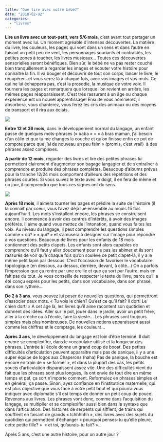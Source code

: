 ```yaml
---
title: "Que lire avec votre bébé?"
date: "2018-02-02"
categories: 
  - "livres"
---
```


**Lire un livre avec un tout-petit, vers 5/6 mois**, c’est avant tout partager un moment avec lui. Un moment agréable d’intenses découvertes. La matière du livre, les couleurs, les pages qui vont dans un sens et dans l’autre en faisant un petit peu de vent, les personnages souriants et contrastés, les petites zones à toucher, les livres musicaux… Toutes ces découvertes sensorielles seront bénéfiques. Bien sûr, le bébé ne va pas rester couché bien tranquillement à regarder les images et écouter votre histoire pour connaître la fin. Il va bouger et découvrir de tout son corps, lancer le livre, le récupérer…et vous serez là à chaque fois, avec vos images et vos mots. Ce qui ne lui échappera pas, c’est la prosodie, la musique de votre voix. Il tournera les pages et remarquera que lorsque l’on revient en arrière, les mêmes pages réapparaissent. C’est très rassurant à un âge ou chaque expérience est un nouvel apprentissage! Ensuite vous nommerez, il absorbera, vous chanterez, vous ferez les cris des animaux ou des moyens de transport et il rira aux éclats.

![](/images/child-3045363_640-300x200.jpg)

**Entre 12 et 36 mois**, dans le développement normal du langage, un enfant passe de quelques mots-phrases (« baba » = « à bras maman, j’ai besoin d’un câlin et que tu me changes la couche et qu’on finisse enfin ce pot de compote parce que j’ai de nouveau un peu faim » (promis, c’est vrai!)  à des phrases assez complexes.

**A partir de 12 mois**, regarder des livres et lire des petites phrases lui permettent clairement d’augmenter son bagage langagier et de s’entraîner à comprendre et produire des phrases complètes. Beaucoup d’albums prévus pour la tranche 12/24 mois comportent d’ailleurs des répétitions et des phrases courtes. Si vous suivez le texte avec le doigt, il en fera de même et un jour, il comprendra que tous ces signes ont du sens.

![](/images/baby-2598005_640-300x200.jpg)

**Après 18 mois**, il aimera tourner les pages et prédire la suite de l’histoire (il la connaît par coeur, vous l’avez déjà lue ensemble au moins 15 fois aujourd’hui!). Les mots s’installent encore, les phrases se construisent encore. Il commence à avoir des centres d’intérêts, à avoir des images préférés. Il aime quand vous mettez de l’intonation, quand vous faites les voix. Au niveau du langage, il peut comprendre les questions simples comme « où? » « qui? » et s’amusera à désigner sur l’image pour répondre à vos questions. Beaucoup de livres pour les enfants de 18 mois contiennent des petits clapets. Les enfants sont alors capables de comprendre qu’il faut y aller doucement pour ne pas les abimer et ils sont rassurés de voir qu’à chaque fois qu’on soulève ce petit clapet-là, il y a le même petit lapin par dessous. C’est l’occasion de favoriser le vocabulaire topologique (en dessous, au dessus, derrière, devant, à côté…) On a parfois l’impression que ça rentre par une oreille et que ça sort par l’autre, mais en fait pas du tout. Je vous conseille de respecter le texte du livre, parce qu’il a été conçu exprès pour les petits, dans son vocabulaire, dans son phrasé, dans son rythme…

**De 2 à 3 ans**, vous pouvez lui poser de nouvelles questions, qui permettront d’associer deux mots. « Tu vois le chien? Qu’est ce qu’il fait? Il dort! Le chien dort! » A cet âge là, les livres qu’il aime racontent son quotidien et donnent des idées. Aller sur le pot, jouer dans le jardin, avoir un petit frère, aller à la crèche ou à l’école, faire la sieste… Les phrases sont toujours simples mais plus nombreuses. De nouvelles notions apparaissent aussi comme les chiffres et le comptage, les couleurs…

**Après 3 ans**, le développement du langage est loin d’être terminé. Il doit encore se complexifier, dans le vocabulaire utilisé et la longueur des phrases. L’entrée à l’école donne un grand coup de boost. Des petites difficultés d’articulation peuvent apparaître mais pas de panique, il y a une super équipe de logos aux Chaperons (haha) Pas de panique, la bouche est encore en train de « se former », et dans la plupart des cas, les petits soucis d’articulation disparaissent assez vite. Une des difficultés vient du fait que les phrases sont plus longues, ils ont envie de tout dire en même temps et paf, ça sort n’importe comment. Reformulez en phrases simples et en général, ça passe. Sinon, ayez confiance en l’institutrice maternelle, qui est plus objective que vous face à votre petit bout et qui pourra vous indiquer avec diplomatie s’il est temps de donner un petit coup de pouce. Revenons aux livres. Les phrases vont donc, comme dans l’acquisition du langage, se multiplier et se complexifier aussi bien dans la syntaxe que dans l’articulation. Des histoires de serpents qui sifflent, de trains qui soufflent en faisant de grands « tchhhhhh », des livres avec des sujets du quotidien qui permettent d’échanger « pourquoi penses-tu qu’elle pleure, cette petite fille? »  « et toi, qu’aurais-tu fait? »…

Après 5 ans, c’est une autre histoire, pour un autre jour ?
